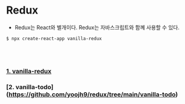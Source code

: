 # Redux

- Redux는 React와 별개이다. Redux는 자바스크립트와 함꼐 사용할 수 있다.

```
$ npx create-react-app vanilla-redux
```

<br><br>

### [1. vanilla-redux](https://github.com/yoojh9/redux/tree/main/vanilla-redux)

### [2. vanilla-todo] (https://github.com/yoojh9/redux/tree/main/vanilla-todo)
